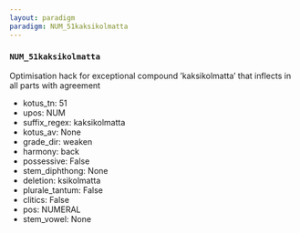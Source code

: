 ```yaml
---
layout: paradigm
paradigm: NUM_51kaksikolmatta
---
```

### ` NUM_51kaksikolmatta `

Optimisation hack for exceptional compound ’kaksikolmatta’ that inflects in all parts with agreement
* kotus_tn: 51
* upos: NUM
* suffix_regex: kaksikolmatta
* kotus_av: None
* grade_dir: weaken
* harmony: back
* possessive: False
* stem_diphthong: None
* deletion: ksikolmatta
* plurale_tantum: False
* clitics: False
* pos: NUMERAL
* stem_vowel: None
